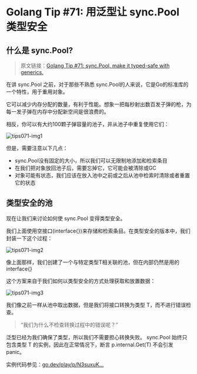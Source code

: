 # Golang Tip #71: 用泛型让 sync.Pool 类型安全

## 什么是 sync.Pool?

> 原文链接：[Golang Tip #71: sync.Pool, make it typed-safe with generics.](https://twitter.com/func25/status/1777309778852859954)
>

在讲 sync.Pool 之前，对于那些不熟悉 sync.Pool的人来说，它是Go的标准库的一个特性，用于重用对象。

它可以减少内存分配的数量，有利于性能。想象一把每秒射出数百发子弹的枪，为每一发子弹在内存中分配新空间是很浪费的。

相反，你可以有大约100颗子弹容量的池子，并从池子中重复使用它们：

![tips071-img1](./images/071/tips071-img1.png)

但是，需要注意以下几点：
- sync.Pool没有固定的大小，所以我们可以无限制地添加和检索条目
- 在我们把对象放回池子后，需要忘掉它，它可能会被清除或GC
- 对象可能有状态，我们应该在放入池中之前或之后从池中检索时清除或者重置它的状态

## 类型安全的池
现在让我们来讨论如何使 sync.Pool 变得类型安全。

我们上面使用空接口(interface{})来存储和检索条目。在类型安全的版本中，我们封装一下这个过程：

![tips071-img2](./images/071/tips071-img2.png)

像上面那样，我们创建了一个与特定类型T相关联的池，但在内部仍然是用的 interface{}

这个方案来自于我们如何以类型安全的方式处理获取和放置数据：

![tips071-img3](./images/071/tips071-img3.png)

我们像之前一样从池中取出数据，但是我们将接口转换为类型 T，而不进行错误检查。

> “我们为什么不检查转换过程中的错误呢？”

泛型已经为我们确保了类型，所以我们不需要担心转换失败。
sync.Pool 始终只包含类型 T 的实例，因此在正常情况下，断言 p.internal.Get(T) 不会引发 panic。

实例代码参见：[go.dev/play/p/N3suxuK...](https://go.dev/play/p/N3suxuK-yCp)